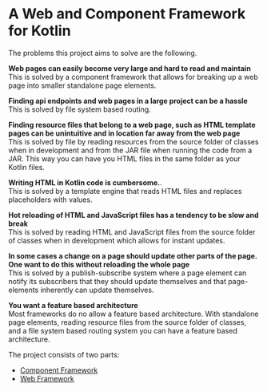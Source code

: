 # A Web and Component Framework for Kotlin

The problems this project aims to solve are the following.

**Web pages can easily become very large and hard to read and maintain**   
This is solved by a component framework that allows for breaking up a web page into smaller standalone page elements.

**Finding api endpoints and web pages in a large project can be a hassle**   
This is solved by file system based routing.

**Finding resource files that belong to a web page, such as HTML template pages can be unintuitive and in location far away from the web page**   
This is solved by file by reading resources from the source folder of classes when in development
and from the JAR file when running the code from a JAR. This way you can have you HTML files in the same folder as your Kotlin files.

**Writing HTML in Kotlin code is cumbersome.**.  
This is solved by a template engine that reads HTML files and replaces placeholders with values.

**Hot reloading of HTML and JavaScript files has a tendency to be slow and break**   
This is solved by reading HTML and JavaScript files from the source folder of classes when in development which allows for instant updates.

**In some cases a change on a page should update other parts of the page. One want to do this without reloading the whole page**   
This is solved by a publish-subscribe system where a page element can notify its subscribers that 
they should update themselves and that page-elements inherently can update themselves.

**You want a feature based architecture**   
Most frameworks do no allow a feature based architecture. With standalone page elements, 
reading resource files from the source folder of classes, 
and a file system based routing system you can have a feature based architecture. 

The project consists of two parts:
- [Component Framework](src/main/kotlin/io/schinzel/component/README.md)
- [Web Framework](src/main/kotlin/io/schinzel/web/README.md)








